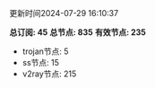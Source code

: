 更新时间2024-07-29 16:10:37

**总订阅: 45**
**总节点: 835**
**有效节点: 235**
- trojan节点: 5
- ss节点: 15
- v2ray节点: 215

